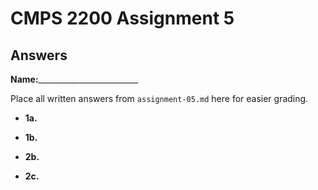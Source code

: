 # CMPS 2200 Assignment 5
## Answers

**Name:**_________________________


Place all written answers from `assignment-05.md` here for easier grading.





- **1a.**




- **1b.**




- **2b.**




- **2c.**
